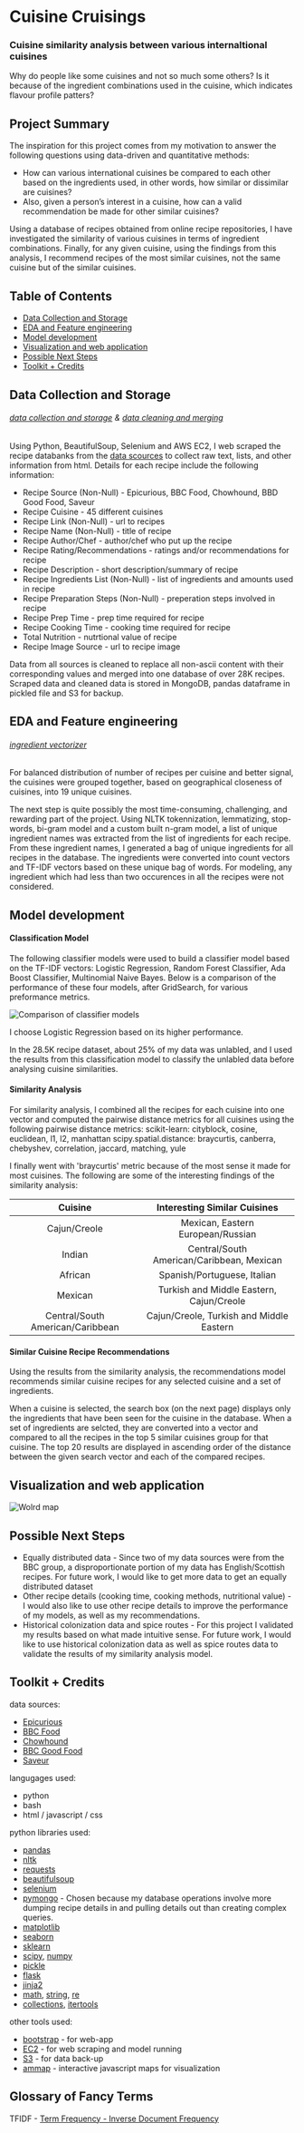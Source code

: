# Cuisine Cruisings

### Cuisine similarity analysis between various internaltional cuisines

Why do people like some cuisines and not so much some others? Is it because of the ingredient combinations used in the cuisine, which indicates flavour profile patters?

## Project Summary
The inspiration for this project comes from my motivation to answer the following questions using data-driven and quantitative methods:
- How can various international cuisines be compared to each other based on the ingredients used, in other words, how similar or dissimilar are cuisines?
- Also, given a person’s interest in a cuisine, how can a valid recommendation be made for other similar cuisines?

Using a database of recipes obtained from online recipe repositories, I have investigated the similarity of various cuisines in terms of ingredient combinations.  Finally, for any given cuisine, using the findings from this analysis, I recommend recipes of the most similar cuisines, not the same cuisine but of the similar cuisines.

## Table of Contents
* [Data Collection and Storage](https://github.com/prathi019/Cuisine-Cruisings/tree/master#data-collection-and-storage)
* [EDA and Feature engineering](https://github.com/prathi019/Cuisine-Cruisings/blob/master/README.md#eda-and-feature-engineering)
* [Model development](https://github.com/prathi019/Cuisine-Cruisings/blob/master/README.md#model-development)
* [Visualization and web application](https://github.com/prathi019/Cuisine-Cruisings/blob/master/README.md#visualization-and-web-application)
* [Possible Next Steps](https://github.com/prathi019/Cuisine-Cruisings/blob/master/README.md#possible-next-steps)
* [Toolkit + Credits](https://github.com/prathi019/Cuisine-Cruisings/tree/master#toolkit--credits)

## Data Collection and Storage
###### [data collection and storage](https://github.com/prathi019/Cuisine-Cruisings/tree/master/code/web_scrape) & [data cleaning and merging](https://github.com/prathi019/Cuisine-Cruisings/tree/master/code/data_cleaning_and_eda)

Using Python, BeautifulSoup, Selenium and AWS EC2, I web scraped the recipe databanks from the [data scources](https://github.com/prathi019/Cuisine-Cruisings/tree/master#toolkit--credits) to collect raw text, lists, and other information from html.
Details for each recipe include the following information:
*	Recipe Source (Non-Null) - Epicurious, BBC Food, Chowhound, BBD Good Food, Saveur
*	Recipe Cuisine - 45 different cuisines
*	Recipe Link (Non-Null) - url to recipes
*	Recipe Name (Non-Null) - title of recipe
*	Recipe Author/Chef - author/chef who put up the recipe
*	Recipe Rating/Recommendations - ratings and/or recommendations for recipe
*	Recipe Description - short description/summary of recipe
*	Recipe Ingredients List (Non-Null) - list of ingredients and amounts used in recipe
*	Recipe Preparation Steps (Non-Null) - preperation steps involved in recipe
*	Recipe Prep Time - prep time required for recipe
*	Recipe Cooking Time - cooking time required for recipe
*	Total Nutrition - nutrtional value of recipe
* Recipe Image Source - url to recipe image

Data from all sources is cleaned to replace all non-ascii content with their corresponding values and merged into one database of over 28K recipes. Scraped data and cleaned data is stored in MongoDB, pandas dataframe in pickled file and S3 for backup.

## EDA and Feature engineering
###### [ingredient vectorizer]()
For balanced distribution of number of recipes per cuisine and better signal, the cuisines were grouped together, based on geographical closeness of cuisines, into 19 unique cuisines.

The next step is quite possibly the most time-consuming, challenging, and rewarding part of the project. Using NLTK tokennization, lemmatizing, stop-words, bi-gram model and a custom built n-gram model, a list of unique ingredient names was extracted from the list of ingredients for each recipe. From these ingredient names, I generated a bag of unique ingredients for all recipes in the database. The ingredients were converted into count vectors and TF-IDF vectors based on these unique bag of words. For modeling, any ingredient which had less than two occurences in all the recipes were not considered.

## Model development
#### Classification Model
The following classifier models were used to build a classifier model based on the TF-IDF vectors: Logistic Regression, Random Forest Classifier, Ada Boost Classifier, Multinomial Naive Bayes. Below is a comparison of the performance of these four models, after GridSearch, for various preformance metrics.

![Comparison of classifier models](https://github.com/prathi019/Cuisine-Cruisings/blob/master/images/Compare_classif_models.png)

I choose Logistic Regression based on its higher performance.

In the 28.5K recipe dataset, about 25% of my data was unlabled, and I used the results from this classification model to classify the unlabled data before analysing cuisine similarities.

#### Similarity Analysis
For similarity analysis, I combined all the recipes for each cuisine into one vector and computed the pairwise distance metrics for all cuisines using the following pairwise distance metrics:
scikit-learn: cityblock, cosine, euclidean, l1, l2, manhattan
scipy.spatial.distance:  braycurtis, canberra, chebyshev, correlation, jaccard, matching, yule

I finally went with 'braycurtis' metric because of the most sense it made for most cuisines. The following are some of the interesting findings of the similarity analysis:

| Cuisine | Interesting Similar Cuisines |
| :-----------------------: | :--------------------: |
| Cajun/Creole                     | Mexican, Eastern European/Russian |
| Indian                           | Central/South American/Caribbean, Mexican |
| African                          | Spanish/Portuguese, Italian |
| Mexican                          | Turkish and Middle Eastern, Cajun/Creole |
| Central/South American/Caribbean | Cajun/Creole, Turkish and Middle Eastern |

#### Similar Cuisine Recipe Recommendations
Using the results from the similarity analysis, the recommendations model recommends similar cuisine recipes for any selected cuisine and a set of ingredients.

When a cuisine is selected, the search box (on the next page) displays only the ingredients that have been seen for the cuisine in the database. When a set of ingredients are selcted, they are converted into a vector and compared to all the recipes in the top 5 similar cuisines group for that cuisine. The top 20 results are displayed in ascending order of the distance between the given search vector and each of the compared recipes. 

## Visualization and web application

![Wolrd map](https://github.com/prathi019/Cuisine-Cruisings/blob/master/images/World_map.png)


## Possible Next Steps
* Equally distributed data - Since two of my data sources were from the BBC group, a disproportionate portion of my data has English/Scottish recipes. For future work, I would like to get more data to get an equally distributed dataset
* Other recipe details (cooking time, cooking methods, nutritional value) - I would also like to use other recipe details to improve the performance of my models, as well as my recommendations.
* Historical colonization data and spice routes - For this project I validated my results based on what made intuitive sense. For future work, I would like to use historical colonization data as well as spice routes data to validate the results of my similarity analysis model.

## Toolkit + Credits
data sources:
* [Epicurious](http://www.epicurious.com/recipesmenus)
* [BBC Food](http://www.bbc.co.uk/food/recipes)
* [Chowhound](http://www.chowhound.com/recipes)
* [BBC Good Food](http://www.bbcgoodfood.com/recipes)
* [Saveur](http://www.saveur.com/recipes)

langugages used:
* python
* bash
* html / javascript / css

python libraries used:
* [pandas](http://pandas.pydata.org/pandas-docs/version/0.17.1/index.html)
* [nltk](http://www.nltk.org/)
* [requests](http://docs.python-requests.org/en/latest/)
* [beautifulsoup](http://www.crummy.com/software/BeautifulSoup/)
* [selenium](http://selenium-python.readthedocs.org/)
* [pymongo](https://docs.mongodb.org/getting-started/python/client/) - Chosen because my database operations involve more dumping recipe details in and pulling details out than creating complex queries.
* [matplotlib](http://matplotlib.org/)
* [seaborn](http://stanford.edu/~mwaskom/software/seaborn/)
* [sklearn](http://scikit-learn.org/stable/)
* [scipy](http://www.scipy.org/), [numpy](http://www.scipy.org/)
* [pickle](https://docs.python.org/2/library/pickle.html)
* [flask](http://flask.pocoo.org/)
* [jinja2](http://jinja.pocoo.org/)
* [math](https://docs.python.org/2/library/math.html), [string](https://docs.python.org/2/library/string.html), [re](https://docs.python.org/2/library/re.html)
* [collections](https://docs.python.org/2/library/collections.html), [itertools](https://docs.python.org/2/library/itertools.html)

other tools used:
* [bootstrap](http://getbootstrap.com/) - for web-app
* [EC2](https://aws.amazon.com/ec2/) - for web scraping and model running
* [S3](https://aws.amazon.com/s3/) - for data back-up
* [ammap](https://www.amcharts.com/javascript-maps/) - interactive javascript maps for visualization

## Glossary of Fancy Terms
TFIDF - [Term Frequency - Inverse Document Frequency](http://scikit-learn.org/stable/modules/feature_extraction.html)

